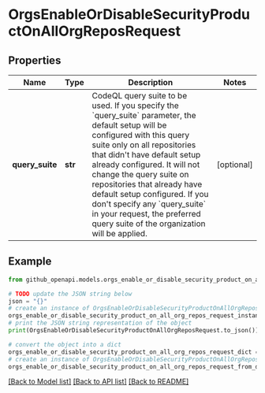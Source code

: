 # OrgsEnableOrDisableSecurityProductOnAllOrgReposRequest


## Properties

Name | Type | Description | Notes
------------ | ------------- | ------------- | -------------
**query_suite** | **str** | CodeQL query suite to be used. If you specify the &#x60;query_suite&#x60; parameter, the default setup will be configured with this query suite only on all repositories that didn&#39;t have default setup already configured. It will not change the query suite on repositories that already have default setup configured. If you don&#39;t specify any &#x60;query_suite&#x60; in your request, the preferred query suite of the organization will be applied. | [optional] 

## Example

```python
from github_openapi.models.orgs_enable_or_disable_security_product_on_all_org_repos_request import OrgsEnableOrDisableSecurityProductOnAllOrgReposRequest

# TODO update the JSON string below
json = "{}"
# create an instance of OrgsEnableOrDisableSecurityProductOnAllOrgReposRequest from a JSON string
orgs_enable_or_disable_security_product_on_all_org_repos_request_instance = OrgsEnableOrDisableSecurityProductOnAllOrgReposRequest.from_json(json)
# print the JSON string representation of the object
print(OrgsEnableOrDisableSecurityProductOnAllOrgReposRequest.to_json())

# convert the object into a dict
orgs_enable_or_disable_security_product_on_all_org_repos_request_dict = orgs_enable_or_disable_security_product_on_all_org_repos_request_instance.to_dict()
# create an instance of OrgsEnableOrDisableSecurityProductOnAllOrgReposRequest from a dict
orgs_enable_or_disable_security_product_on_all_org_repos_request_from_dict = OrgsEnableOrDisableSecurityProductOnAllOrgReposRequest.from_dict(orgs_enable_or_disable_security_product_on_all_org_repos_request_dict)
```
[[Back to Model list]](../README.md#documentation-for-models) [[Back to API list]](../README.md#documentation-for-api-endpoints) [[Back to README]](../README.md)


